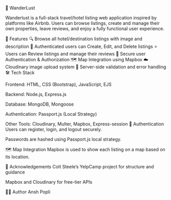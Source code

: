 🧭 WanderLust

Wanderlust is a full-stack travel/hotel listing web application inspired by platforms like Airbnb. Users can browse listings, create and manage their own properties, leave reviews, and enjoy a fully functional user experience.

🚀 Features
🔍 Browse all hotel/destination listings with image and description
📝 Authenticated users can Create, Edit, and Delete listings
⭐ Users can Review listings and manage their reviews
🔐 Secure user Authentication & Authorization
🗺️ Map Integration using Mapbox
☁️ Cloudinary image upload system
🧠 Server-side validation and error handling
🛠️ Tech Stack


Frontend: HTML, CSS (Bootstrap), JavaScript, EJS


Backend: Node.js, Express.js


Database: MongoDB, Mongoose


Authentication: Passport.js (Local Strategy)


Other Tools: Cloudinary, Multer, Mapbox, Express-session
🔐 Authentication Users can register, login, and logout securely.

Passwords are hashed using Passport.js local strategy.

🗺️ Map Integration Mapbox is used to show each listing on a map based on its location.

🙌 Acknowledgements Colt Steele’s YelpCamp project for structure and guidance

Mapbox and Cloudinary for free-tier APIs

👨‍💻 Author Ansh Popli
